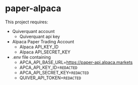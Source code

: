 # paper-alpaca

This project requires:
- Quiverquant account
    - Quiverquant api key
- Alpaca Paper Trading Account
    - Alpaca API_KEY_ID
    - Alpaca API_SECRET_KEY
- .env file containing
    - APCA_API_BASE_URL=https://paper-api.alpaca.markets
    - APCA_API_KEY_ID=`REDACTED`
    - APCA_API_SECRET_KEY=`REDACTED`
    - QUIVER_API_TOKEN=`REDACTED`